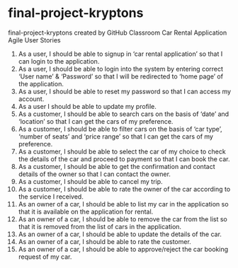# final-project-kryptons
final-project-kryptons created by GitHub Classroom
Car Rental Application
Agile User Stories
1.	As a user, I should be able to signup in ‘car rental application’ so that I can login to the application.
2.	As a user, I should be able to login into the system by entering correct ‘User name’ & ‘Password’ so that I will be redirected to ‘home page’ of the application.
3.	As a user, I should be able to reset my password so that I can access my account.
4.	As a user I should be able to update my profile.
5.	As a customer, I should be able to search cars on the basis of ‘date’ and ‘location’ so that I can get the cars of my preference.
6.	 As a customer, I should be able to filter cars on the basis of ‘car type’, ‘number of seats’ and ‘price range’ so that I can get the cars of my preference.
7.	As a customer, I should be able to select the car of my choice to check the details of the car and proceed to payment so that I can book the car.
8.	As a customer, I should be able to get the confirmation and contact details of the owner so that I can contact the owner.
9.	 As a customer, I should be able to cancel my trip.
10.	As a customer, I should be able to rate the owner of the car according to the service I received.
11.	As an owner of a car, I should be able to list my car in the application so that it is available on the application for rental.
12.	As an owner of a car, I should be able to remove the car from the list so that it is removed from the list of cars in the application.
13.	As an owner of a car, I should be able to update the details of the car.
14.	As an owner of a car, I should be able to rate the customer.
15.	As an owner of a car, I should be able to approve/reject  the car booking request of my car.  
